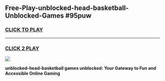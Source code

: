 
## Free-Play-unblocked-head-basketball-Unblocked-Games #95puw
<h3>
<a href="https://news.freeplayer.one?title=unblocked-head-basketball&ref=8M">CLICK TO PLAY</a></h3>
<hr>

<h3>
<a href="https://news.freeplayer.one?title=unblocked-head-basketball&ref=8M">CLICK 2 PLAY</a>
  
</h3>

<a href="https://news.freeplayer.one?title=unblocked-head-basketball&ref=8M"><img src="https://clearcache.store/games.png"></a>


**unblocked-head-basketball games unblocked: Your Gateway to Fun and Accessible Online Gaming**
